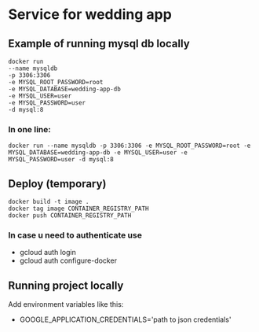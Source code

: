 # Service for wedding app

## Example of running mysql db locally

``` 
docker run 
--name mysqldb 
-p 3306:3306 
-e MYSQL_ROOT_PASSWORD=root 
-e MYSQL_DATABASE=wedding-app-db 
-e MYSQL_USER=user 
-e MYSQL_PASSWORD=user 
-d mysql:8 
```


### In one line:
```docker run --name mysqldb -p 3306:3306 -e MYSQL_ROOT_PASSWORD=root -e MYSQL_DATABASE=wedding-app-db -e MYSQL_USER=user -e MYSQL_PASSWORD=user -d mysql:8 ```

## Deploy (temporary)
```
docker build -t image .
docker tag image CONTAINER_REGISTRY_PATH
docker push CONTAINER_REGISTRY_PATH
```

### In case u need to authenticate use
* gcloud auth login
* gcloud auth configure-docker

## Running project locally
Add environment variables like this:
* GOOGLE_APPLICATION_CREDENTIALS='path to json credentials'

